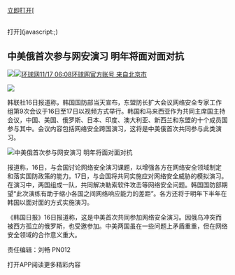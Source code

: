 [立即打开](javascript:;)[

##

打开](javascript:;)[](javascript:;)

## 中美俄首次参与网安演习 明年将面对面对抗

[![](https://d.ifengimg.com/q100/img1.ugc.ifeng.com/newugc/20200311/14/wemedia/817efc320b9cc5146b476cfa63ecea22cad3ca26_size60_w200_h200.png)![](http://x0.ifengimg.com/cmpp/2020/0907/1a8b50ea7b17cb0size3_w42_h42.png)环球网11/17
06:08环球网官方账号 来自北京市](https://ishare.ifeng.com/mediaShare/home/767468/media)

![](https://x0.ifengimg.com/ucms/2022_47/7F87A8746FE3E930C82F66B6B1B4974704230C89_size467_w650_h366.png)

韩联社16日报道称，韩国国防部当天宣布，东盟防长扩大会议网络安全专家工作组第9次会议于16日至17日以视频方式举行。韩国和马来西亚作为共同主席国主持会议，中国、美国、俄罗斯、日本、印度、澳大利亚、新西兰和东盟的十个成员国参与其中。会议内容包括网络安全跨国演习，这将是中美俄首次共同参与此类演习。

![中美俄首次参与网安演习
明年将面对面对抗](https://x0.ifengimg.com/ucms/2022_47/7F87A8746FE3E930C82F66B6B1B4974704230C89_size467_w650_h366.png)

报道称，16日，与会国讨论网络安全演习课题，以增强各方在网络安全领域制定和落实国防政策的能力。17日，与会国将共同实施应对网络安全威胁的模拟演习。在演习中，两国组成一队，共同解决勒索软件攻击等网络安全问题。韩国国防部期望“此次演练有助于缩小各国之间网络响应能力的差距”。各方还将于明年下半年在韩国以面对面的方式实施演习。

《韩国日报》16日报道称，这是中美首次共同参加网络安全演习。因俄乌冲突而被西方孤立的俄罗斯，也受邀参加。中美两国虽在一些问题上矛盾重重，但在网络安全领域的合作意义重大。

责任编辑：刘畅 PN012

打开APP阅读更多精彩内容

